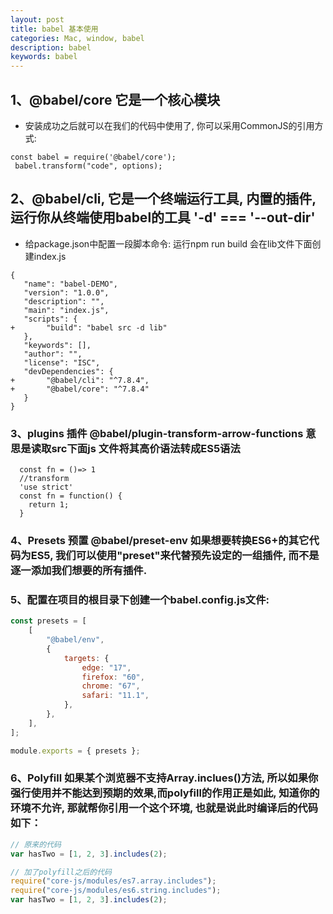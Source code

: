 ```yaml
---
layout: post
title: babel 基本使用
categories: Mac, window, babel
description: babel
keywords: babel
---
```


## 1、@babel/core 它是一个核心模块
 + 安装成功之后就可以在我们的代码中使用了, 你可以采用CommonJS的引用方式:
 ```JS
 const babel = require('@babel/core');
  babel.transform("code", options);
 ```

## 2、@babel/cli, 它是一个终端运行工具, 内置的插件,运行你从终端使用babel的工具  '-d' === '--out-dir'
 + 给package.json中配置一段脚本命令: 运行npm run build 会在lib文件下面创建index.js
 ```JS
 {
    "name": "babel-DEMO",
    "version": "1.0.0",
    "description": "",
    "main": "index.js",
    "scripts": {
+       "build": "babel src -d lib"
    },
    "keywords": [],
    "author": "",
    "license": "ISC",
    "devDependencies": {
+       "@babel/cli": "^7.8.4",
+       "@babel/core": "^7.8.4"
    }
}
 ```
 ### 3、plugins 插件  @babel/plugin-transform-arrow-functions  意思是读取src下面js 文件将其高价语法转成ES5语法
```JS
  const fn = ()=> 1
  //transform 
  'use strict'
  const fn = function() {
    return 1;
  }
```
### 4、Presets 预置 @babel/preset-env 如果想要转换ES6+的其它代码为ES5, 我们可以使用"preset"来代替预先设定的一组插件, 而不是逐一添加我们想要的所有插件.

### 5、配置在项目的根目录下创建一个babel.config.js文件:

```js 
const presets = [
    [
        "@babel/env",
        {
            targets: {
                edge: "17",
                firefox: "60",
                chrome: "67",
                safari: "11.1",
            },
        },
    ],
];

module.exports = { presets };

```
### 6、Polyfill 如果某个浏览器不支持Array.inclues()方法, 所以如果你强行使用并不能达到预期的效果,而polyfill的作用正是如此, 知道你的环境不允许, 那就帮你引用一个这个环境, 也就是说此时编译后的代码如下：
```js
// 原来的代码
var hasTwo = [1, 2, 3].includes(2);

// 加了polyfill之后的代码
require("core-js/modules/es7.array.includes");
require("core-js/modules/es6.string.includes");
var hasTwo = [1, 2, 3].includes(2);

```

